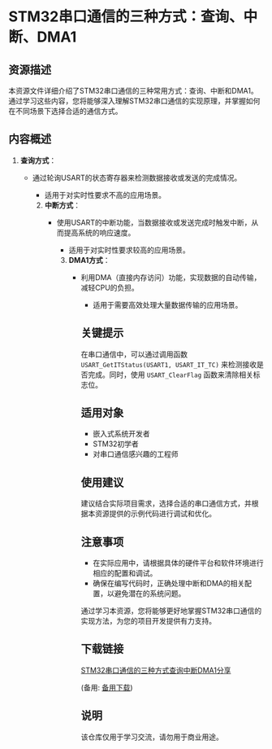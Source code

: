 # STM32串口通信的三种方式：查询、中断、DMA1

## 资源描述

本资源文件详细介绍了STM32串口通信的三种常用方式：查询、中断和DMA1。通过学习这些内容，您将能够深入理解STM32串口通信的实现原理，并掌握如何在不同场景下选择合适的通信方式。

## 内容概述

1. **查询方式**：
   - 通过轮询USART的状态寄存器来检测数据接收或发送的完成情况。
      - 适用于对实时性要求不高的应用场景。

      2. **中断方式**：
         - 使用USART的中断功能，当数据接收或发送完成时触发中断，从而提高系统的响应速度。
            - 适用于对实时性要求较高的应用场景。

            3. **DMA1方式**：
               - 利用DMA（直接内存访问）功能，实现数据的自动传输，减轻CPU的负担。
                  - 适用于需要高效处理大量数据传输的应用场景。

                  ## 关键提示

                  在串口通信中，可以通过调用函数 `USART_GetITStatus(USART1, USART_IT_TC)` 来检测接收是否完成。同时，使用 `USART_ClearFlag` 函数来清除相关标志位。

                  ## 适用对象

                  - 嵌入式系统开发者
                  - STM32初学者
                  - 对串口通信感兴趣的工程师

                  ## 使用建议

                  建议结合实际项目需求，选择合适的串口通信方式，并根据本资源提供的示例代码进行调试和优化。

                  ## 注意事项

                  - 在实际应用中，请根据具体的硬件平台和软件环境进行相应的配置和调试。
                  - 确保在编写代码时，正确处理中断和DMA的相关配置，以避免潜在的系统问题。

                  通过学习本资源，您将能够更好地掌握STM32串口通信的实现方法，为您的项目开发提供有力支持。

                  ## 下载链接
                  [STM32串口通信的三种方式查询中断DMA1分享](https://pan.quark.cn/s/33f3bee52583) 

                  (备用: [备用下载](https://pan.baidu.com/s/1D0Isx6wH3Z52ApLGsFuH4w?pwd=1234))

                  ## 说明

                  该仓库仅用于学习交流，请勿用于商业用途。
